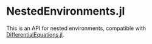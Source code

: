 # NestedEnvironments.jl
This is an API for nested environments,
compatible with [DifferentialEquations.jl](https://github.com/SciML/DifferentialEquations.jl).
